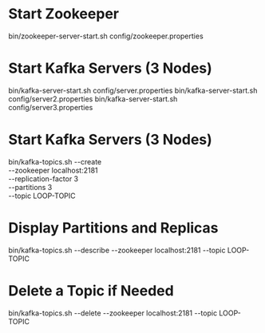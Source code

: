 # Start Zookeeper
bin/zookeeper-server-start.sh config/zookeeper.properties

# Start Kafka Servers (3 Nodes)
bin/kafka-server-start.sh config/server.properties
bin/kafka-server-start.sh config/server2.properties
bin/kafka-server-start.sh config/server3.properties

# Start Kafka Servers (3 Nodes)
bin/kafka-topics.sh --create \
--zookeeper localhost:2181 \
--replication-factor 3 \
--partitions 3 \
--topic LOOP-TOPIC

# Display Partitions and Replicas
bin/kafka-topics.sh --describe --zookeeper localhost:2181 --topic LOOP-TOPIC

# Delete a Topic if Needed
bin/kafka-topics.sh --delete --zookeeper localhost:2181 --topic LOOP-TOPIC
